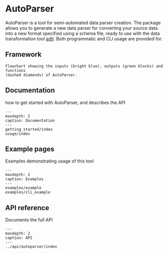 # AutoParser
AutoParser is a tool for semi-automated data parser creation. The package allows you
to generate a new data parser for converting your source data into a new format specified
using a schema file, ready to use with the data transformation tool [adtl](https://adtl.readthedocs.io/en/latest/index.html).
Both programmatic and CLI usage are provided for.

## Framework

```{figure} images/flowchart.png
Flowchart showing the inputs (bright blue), outputs (green blocks) and functions
(dashed diamonds) of AutoParser.
```

## Documentation

how to get started with AutoParser, and describes the API

```{toctree}
---
maxdepth: 2
caption: Documentation
---
getting_started/index
usage/index
```

## Example pages

Examples demonstrating usage of this tool

```{toctree}
---
maxdepth: 2
caption: Examples
---
examples/example
examples/cli_example
```

## API reference

Documents the full API

```{toctree}
---
maxdepth: 2
caption: API
---
../api/autoparser/index
```
